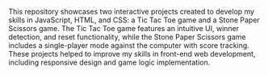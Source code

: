 This repository showcases two interactive projects created to develop my skills
in JavaScript, HTML, and CSS: a Tic Tac Toe game and a Stone Paper Scissors game.
The Tic Tac Toe game features an intuitive UI, winner detection, and reset functionality, 
while the Stone Paper Scissors game includes a single-player mode against the computer with score tracking.
These projects helped to improve my skills in front-end web development, including responsive design and game logic implementation. 
